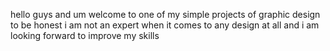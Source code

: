 hello guys and um welcome to one of my simple projects of graphic design to be honest i am not an expert when it comes to any design at all and i am looking forward to improve my skills
